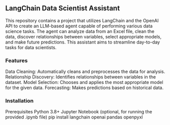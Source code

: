 

## LangChain Data Scientist Assistant
This repository contains a project that utilizes LangChain and the OpenAI API to create an LLM-based agent capable of performing various data science tasks. The agent can analyze data from an Excel file, clean the data, discover relationships between variables, select appropriate models, and make future predictions. This assistant aims to streamline day-to-day tasks for data scientists.

### Features
Data Cleaning: Automatically cleans and preprocesses the data for analysis.
Relationship Discovery: Identifies relationships between variables in the dataset.
Model Selection: Chooses and applies the most appropriate model for the given data.
Forecasting: Makes predictions based on historical data.

### Installation
Prerequisites
Python 3.8+
Jupyter Notebook (optional, for running the provided .ipynb file)
pip install langchain openai pandas openpyxl
